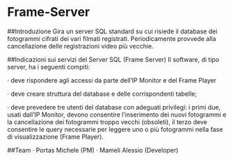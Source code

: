 # Frame-Server

##Introduzione
Gira un server SQL standard su cui risiede il database dei fotogrammi cifrati dei vari filmati registrati.
Periodicamente provvede alla cancellazione delle registrazioni video più vecchie.

##Indicazioni sui servizi del Server SQL (Frame Server)
Il software, di tipo server, ha i seguenti compiti:

· deve rispondere agli accessi da parte dell’IP Monitor e del Frame Player

· deve creare struttura del database e delle corrispondenti tabelle;

· deve prevedere tre utenti del database con adeguati privilegi: i primi due, usati dall’IP Monitor, devono
consentire l’inserimento dei nuovi fotogrammi e la cancellazione dei fotogrammi troppo vecchi (obsoleti), il
terzo deve consentire le query necessarie per leggere uno o più fotogrammi nella fase di visualizzazione
(Frame Player).

##Team
· Portas Michele (PM)
· Mameli Alessio (Developer)
